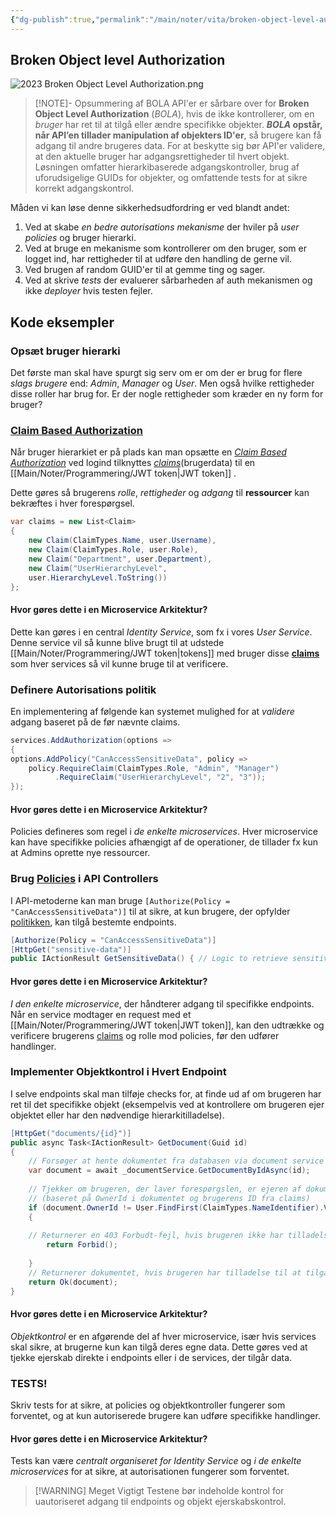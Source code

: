 ```yaml
---
{"dg-publish":true,"permalink":"/main/noter/vita/broken-object-level-authorization/","created":"2024-11-04T09:40:00.677+01:00"}
---
```



## Broken Object level Authorization
![2023 Broken Object Level Authorization.png](/img/user/98_Images/2023%20Broken%20Object%20Level%20Authorization.png)
 
> [!NOTE]- Opsummering af BOLA
> API'er er sårbare over for **Broken Object Level Authorization** (*BOLA*), hvis de ikke kontrollerer, om en *bruger* har ret til at tilgå eller ændre specifikke objekter. ***BOLA* opstår, når API’en tillader manipulation af objekters ID'er**, så brugere kan få adgang til andre brugeres data. For at beskytte sig bør API'er validere, at den aktuelle bruger har adgangsrettigheder til hvert objekt. Løsningen omfatter hierarkibaserede adgangskontroller, brug af uforudsigelige GUIDs for objekter, og omfattende tests for at sikre korrekt adgangskontrol.

Måden vi kan løse denne sikkerhedsudfordring er ved blandt andet: 
1. Ved at skabe *en bedre autorisations mekanisme* der hviler på *user policies* og bruger hierarki.
2. Ved at bruge en mekanisme som kontrollerer om den bruger, som er logget ind, har rettigheder  til at udføre den handling de gerne vil.
3. Ved brugen af random GUID'er til at gemme ting og sager.
4. Ved at skrive *tests* der evaluerer sårbarheden af auth mekanismen og ikke *deployer* hvis testen fejler.

## Kode eksempler

### Opsæt bruger hierarki
Det første man skal have spurgt sig serv om er om der er brug for flere *slags brugere* end: *Admin*, *Manager* og *User*. 
Men også hvilke rettigheder disse roller har brug for. Er der nogle rettigheder som kræder en ny form for bruger?
### [Claim Based Authorization](https://learn.microsoft.com/en-us/aspnet/core/security/authorization/claims?view=aspnetcore-8.0)
Når bruger hierarkiet er på plads kan man opsætte en *[Claim Based Authorization](https://learn.microsoft.com/en-us/aspnet/core/security/authorization/claims?view=aspnetcore-8.0)*
ved logind tilknyttes *[claims](https://learn.microsoft.com/en-us/aspnet/core/security/authorization/claims?view=aspnetcore-8.0)*(brugerdata) til en [[Main/Noter/Programmering/JWT token\|JWT token]] . 

Dette gøres så brugerens *rolle*, *rettigheder* og *adgang* til **ressourcer** kan bekræftes i hver forespørgsel.

```csharp
var claims = new List<Claim> 
{ 
	new Claim(ClaimTypes.Name, user.Username), 
	new Claim(ClaimTypes.Role, user.Role), 
	new Claim("Department", user.Department), 
	new Claim("UserHierarchyLevel", 
	user.HierarchyLevel.ToString()) 
};
```
#### Hvor gøres dette i en Microservice Arkitektur?
Dette kan gøres i en central *Identity Service*, som fx i vores *User Service*. Denne service vil så kunne blive brugt til at udstede [[Main/Noter/Programmering/JWT token\|tokens]] med bruger disse **[claims](https://learn.microsoft.com/en-us/aspnet/core/security/authorization/claims?view=aspnetcore-8.0)** som hver services så vil kunne bruge til at verificere.
### Definere Autorisations politik
En implementering af følgende kan systemet mulighed for at *validere* adgang baseret på de før nævnte claims.

```csharp
services.AddAuthorization(options => 
{ 
options.AddPolicy("CanAccessSensitiveData", policy => 
	policy.RequireClaim(ClaimTypes.Role, "Admin", "Manager")
		  .RequireClaim("UserHierarchyLevel", "2", "3")); 
});
```

#### Hvor gøres dette i en Microservice Arkitektur?
Policies defineres som regel i *de enkelte microservices*. Hver microservice kan have specifikke policies afhængigt af de operationer, de tillader fx kun at Admins oprette nye ressourcer.

### Brug [Policies](https://learn.microsoft.com/en-us/aspnet/core/security/authorization/policies?view=aspnetcore-8.0) i API Controllers
I API-metoderne kan man bruge `[Authorize(Policy = "CanAccessSensitiveData")]` til at sikre, at kun brugere, der opfylder [politikken](https://learn.microsoft.com/en-us/aspnet/core/security/authorization/policies?view=aspnetcore-8.0), kan tilgå bestemte endpoints.

```csharp
[Authorize(Policy = "CanAccessSensitiveData")] 
[HttpGet("sensitive-data")] 
public IActionResult GetSensitiveData() { // Logic to retrieve sensitive data }
```

#### Hvor gøres dette i en Microservice Arkitektur?
*I den enkelte microservice*, der håndterer adgang til specifikke endpoints. Når en service modtager en request med et [[Main/Noter/Programmering/JWT token\|JWT token]], kan den udtrække og verificere brugerens [claims](https://learn.microsoft.com/en-us/aspnet/core/security/authorization/claims?view=aspnetcore-8.0) og rolle mod policies, før den udfører handlinger.

### Implementer Objektkontrol i Hvert Endpoint
I selve endpoints skal man tilføje checks for, at finde ud af om brugeren har ret til det specifikke objekt (eksempelvis ved at kontrollere om brugeren ejer objektet eller har den nødvendige hierarkitilladelse).

```csharp
[HttpGet("documents/{id}")] 
public async Task<IActionResult> GetDocument(Guid id) 
{ 
	// Forsøger at hente dokumentet fra databasen via document service 
	var document = await _documentService.GetDocumentByIdAsync(id); 
	
	// Tjekker om brugeren, der laver forespørgslen, er ejeren af dokumentet 
	// (baseret på OwnerId i dokumentet og brugerens ID fra claims) 
	if (document.OwnerId != User.FindFirst(ClaimTypes.NameIdentifier).Value) 
	{ 
	
	// Returnerer en 403 Forbudt-fejl, hvis brugeren ikke har tilladelse 
		return Forbid(); 
		
	} 
	// Returnerer dokumentet, hvis brugeren har tilladelse til at tilgå det 
	return Ok(document); 
}
```

#### Hvor gøres dette i en Microservice Arkitektur?
*Objektkontrol* er en afgørende del af hver microservice, især hvis services skal sikre, at brugerne kun kan tilgå deres egne data. Dette gøres ved at tjekke ejerskab direkte i endpoints eller i de services, der tilgår data.

### TESTS!
Skriv tests for at sikre, at policies og objektkontroller fungerer som forventet, og at kun autoriserede brugere kan udføre specifikke handlinger.

#### Hvor gøres dette i en Microservice Arkitektur?
Tests kan være *centralt organiseret for Identity Service* og *i de enkelte microservices* for at sikre, at autorisationen fungerer som forventet. 

>[!WARNING] Meget Vigtigt
>Testene bør indeholde kontrol for uautoriseret adgang til endpoints og objekt
> ejerskabskontrol.
